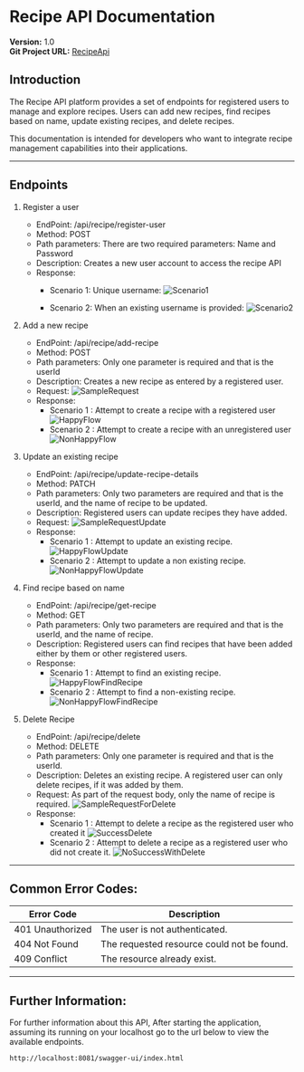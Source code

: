 # Recipe API Documentation

**Version:** 1.0  
**Git Project URL:** [RecipeApi](https://github.com/bernardAppah/recipeApi)

## Introduction
The Recipe API platform provides a set of endpoints for registered users to manage and explore recipes. Users can add new recipes, find recipes based on name, update existing recipes, and delete recipes.

This documentation is intended for developers who want to integrate recipe management capabilities into their applications.

---

## Endpoints
1. Register a user
   - EndPoint: /api/recipe/register-user
   - Method: POST
   - Path parameters: There are two required parameters: Name and Password
   - Description: Creates a new user account to access the recipe API
   - Response:
     + Scenario 1: Unique username:
       ![Scenario1](./RegisteredUser1.jpg)

     + Scenario 2: When an existing username is provided:
       ![Scenario2](./RegisteredUser2.jpg)

2. Add a new recipe
    - EndPoint: /api/recipe/add-recipe
    - Method: POST
    - Path parameters: Only one parameter is required and that is the userId
    - Description: Creates a new recipe as entered by a registered user.
    - Request:
        ![SampleRequest](./AddRecipeRequestHappyFlow.jpg)
    - Response:
      + Scenario 1 : Attempt to create a recipe with a registered user
        ![HappyFlow](./AddRecipeResponseHappy.jpg)
      + Scenario 2 : Attempt to create a recipe with an unregistered user
        ![NonHappyFlow](./AddRecipeResponseNonHappy.jpg)

3. Update an existing recipe
    - EndPoint: /api/recipe/update-recipe-details
    - Method: PATCH
    - Path parameters: Only two parameters are required and that is the userId, and 
      the name of recipe to be updated.
    - Description: Registered users can update recipes they have added.
    - Request:
         ![SampleRequestUpdate](./SampleUpdateRequest.jpg)
    - Response:
      + Scenario 1 : Attempt to update an existing recipe.
        ![HappyFlowUpdate](./SuccesfulUpdate.jpg)
      + Scenario 2 : Attempt to update a non existing recipe.
        ![NonHappyFlowUpdate](./UpdateRecipeNotExisting.jpg)

4. Find recipe based on name
    - EndPoint: /api/recipe/get-recipe
    - Method: GET
    - Path parameters: Only two parameters are required and that is the userId, and
      the name of recipe.
    - Description: Registered users can find recipes that have been added either by them
      or other registered users.
    - Response:
        + Scenario 1 : Attempt to find an existing recipe.
          ![HappyFlowFindRecipe](./SearchForRecipeByName.jpg)
        + Scenario 2 : Attempt to find a non-existing recipe.
          ![NonHappyFlowFindRecipe](./NonExistentRecipe.jpg)
        

5.  Delete Recipe
    - EndPoint: /api/recipe/delete
    - Method: DELETE
    - Path parameters: Only one parameter is required and that is the userId.
    - Description: Deletes an existing recipe. A registered user can only delete recipes, 
      if it was added by them.
    - Request: As part of the request body, only the name of recipe is required.
        ![SampleRequestForDelete](./DeleteRecipeRequest.jpg)
    - Response:
        + Scenario 1 : Attempt to delete a recipe as the registered user who created it
          ![SuccessDelete](./SucessfullyDeleted.jpg)
        + Scenario 2 : Attempt to delete a recipe as a registered user who did not create it.
          ![NoSuccessWithDelete](./DeleteUnsucessful.jpg)

---
          
## Common Error Codes:

| Error Code       | Description                                |
|------------------|--------------------------------------------|
| 401 Unauthorized | The user is not authenticated.             |
| 404 Not Found    | The requested resource could not be found. |
| 409 Conflict     | The resource already exist.                |

---

## Further Information:
For further information about this API, After starting the application, assuming its
running on your localhost go to the url below to view the available endpoints.

```
http://localhost:8081/swagger-ui/index.html
```

